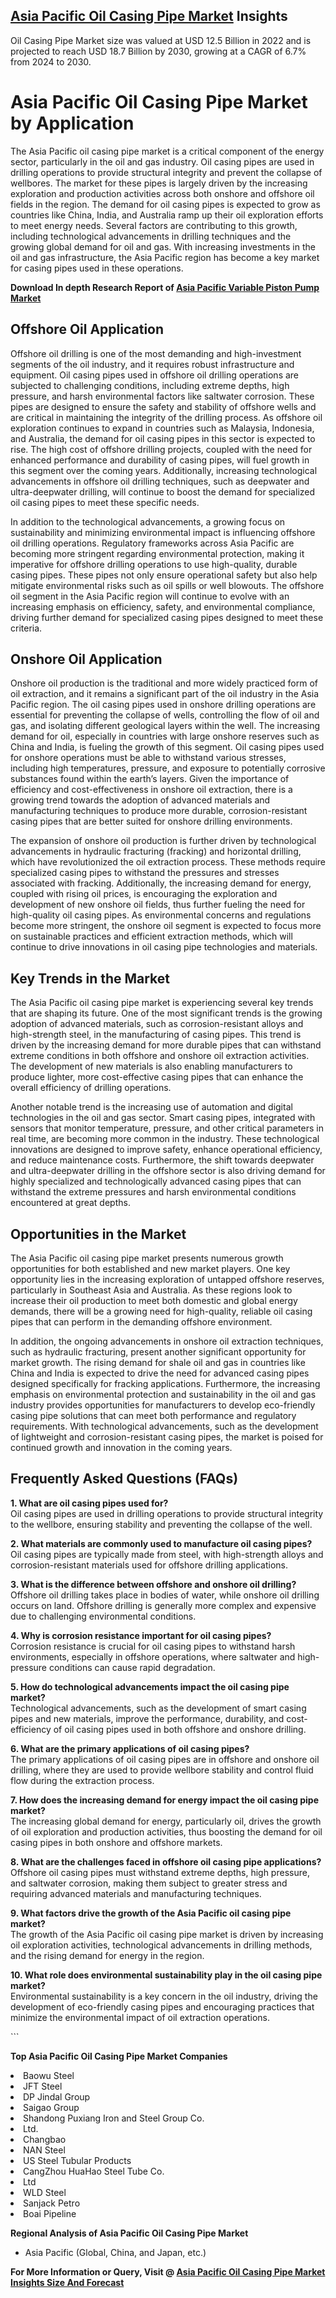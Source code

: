 <h2><a href="https://www.verifiedmarketreports.com/download-sample/?rid=391854&amp;utm_source=Github-Feb&amp;utm_medium=225" target="_blank">Asia Pacific Oil Casing Pipe Market</a> Insights</h2><p>Oil Casing Pipe Market size was valued at USD 12.5 Billion in 2022 and is projected to reach USD 18.7 Billion by 2030, growing at a CAGR of 6.7% from 2024 to 2030.</p><p><h1>Asia Pacific Oil Casing Pipe Market by Application</h1> <p>The Asia Pacific oil casing pipe market is a critical component of the energy sector, particularly in the oil and gas industry. Oil casing pipes are used in drilling operations to provide structural integrity and prevent the collapse of wellbores. The market for these pipes is largely driven by the increasing exploration and production activities across both onshore and offshore oil fields in the region. The demand for oil casing pipes is expected to grow as countries like China, India, and Australia ramp up their oil exploration efforts to meet energy needs. Several factors are contributing to this growth, including technological advancements in drilling techniques and the growing global demand for oil and gas. With increasing investments in the oil and gas infrastructure, the Asia Pacific region has become a key market for casing pipes used in these operations. <p><strong>Download In depth Research Report of <a href="https://www.verifiedmarketreports.com/download-sample/?rid=236118&amp;utm_source=Pulse-Dec&amp;utm_medium=225" target="_blank">Asia Pacific Variable Piston Pump Market</a></strong></p></p> <h2>Offshore Oil Application</h2> <p>Offshore oil drilling is one of the most demanding and high-investment segments of the oil industry, and it requires robust infrastructure and equipment. Oil casing pipes used in offshore oil drilling operations are subjected to challenging conditions, including extreme depths, high pressure, and harsh environmental factors like saltwater corrosion. These pipes are designed to ensure the safety and stability of offshore wells and are critical in maintaining the integrity of the drilling process. As offshore oil exploration continues to expand in countries such as Malaysia, Indonesia, and Australia, the demand for oil casing pipes in this sector is expected to rise. The high cost of offshore drilling projects, coupled with the need for enhanced performance and durability of casing pipes, will fuel growth in this segment over the coming years. Additionally, increasing technological advancements in offshore oil drilling techniques, such as deepwater and ultra-deepwater drilling, will continue to boost the demand for specialized oil casing pipes to meet these specific needs.</p> <p>In addition to the technological advancements, a growing focus on sustainability and minimizing environmental impact is influencing offshore oil drilling operations. Regulatory frameworks across Asia Pacific are becoming more stringent regarding environmental protection, making it imperative for offshore drilling operations to use high-quality, durable casing pipes. These pipes not only ensure operational safety but also help mitigate environmental risks such as oil spills or well blowouts. The offshore oil segment in the Asia Pacific region will continue to evolve with an increasing emphasis on efficiency, safety, and environmental compliance, driving further demand for specialized casing pipes designed to meet these criteria.</p> <h2>Onshore Oil Application</h2> <p>Onshore oil production is the traditional and more widely practiced form of oil extraction, and it remains a significant part of the oil industry in the Asia Pacific region. The oil casing pipes used in onshore drilling operations are essential for preventing the collapse of wells, controlling the flow of oil and gas, and isolating different geological layers within the well. The increasing demand for oil, especially in countries with large onshore reserves such as China and India, is fueling the growth of this segment. Oil casing pipes used for onshore operations must be able to withstand various stresses, including high temperatures, pressure, and exposure to potentially corrosive substances found within the earth’s layers. Given the importance of efficiency and cost-effectiveness in onshore oil extraction, there is a growing trend towards the adoption of advanced materials and manufacturing techniques to produce more durable, corrosion-resistant casing pipes that are better suited for onshore drilling environments.</p> <p>The expansion of onshore oil production is further driven by technological advancements in hydraulic fracturing (fracking) and horizontal drilling, which have revolutionized the oil extraction process. These methods require specialized casing pipes to withstand the pressures and stresses associated with fracking. Additionally, the increasing demand for energy, coupled with rising oil prices, is encouraging the exploration and development of new onshore oil fields, thus further fueling the need for high-quality oil casing pipes. As environmental concerns and regulations become more stringent, the onshore oil segment is expected to focus more on sustainable practices and efficient extraction methods, which will continue to drive innovations in oil casing pipe technologies and materials.</p> <h2>Key Trends in the Market</h2> <p>The Asia Pacific oil casing pipe market is experiencing several key trends that are shaping its future. One of the most significant trends is the growing adoption of advanced materials, such as corrosion-resistant alloys and high-strength steel, in the manufacturing of casing pipes. This trend is driven by the increasing demand for more durable pipes that can withstand extreme conditions in both offshore and onshore oil extraction activities. The development of new materials is also enabling manufacturers to produce lighter, more cost-effective casing pipes that can enhance the overall efficiency of drilling operations.</p> <p>Another notable trend is the increasing use of automation and digital technologies in the oil and gas sector. Smart casing pipes, integrated with sensors that monitor temperature, pressure, and other critical parameters in real time, are becoming more common in the industry. These technological innovations are designed to improve safety, enhance operational efficiency, and reduce maintenance costs. Furthermore, the shift towards deepwater and ultra-deepwater drilling in the offshore sector is also driving demand for highly specialized and technologically advanced casing pipes that can withstand the extreme pressures and harsh environmental conditions encountered at great depths.</p> <h2>Opportunities in the Market</h2> <p>The Asia Pacific oil casing pipe market presents numerous growth opportunities for both established and new market players. One key opportunity lies in the increasing exploration of untapped offshore reserves, particularly in Southeast Asia and Australia. As these regions look to increase their oil production to meet both domestic and global energy demands, there will be a growing need for high-quality, reliable oil casing pipes that can perform in the demanding offshore environment.</p> <p>In addition, the ongoing advancements in onshore oil extraction techniques, such as hydraulic fracturing, present another significant opportunity for market growth. The rising demand for shale oil and gas in countries like China and India is expected to drive the need for advanced casing pipes designed specifically for fracking applications. Furthermore, the increasing emphasis on environmental protection and sustainability in the oil and gas industry provides opportunities for manufacturers to develop eco-friendly casing pipe solutions that can meet both performance and regulatory requirements. With technological advancements, such as the development of lightweight and corrosion-resistant casing pipes, the market is poised for continued growth and innovation in the coming years.</p> <h2>Frequently Asked Questions (FAQs)</h2> <p><strong>1. What are oil casing pipes used for?</strong><br>Oil casing pipes are used in drilling operations to provide structural integrity to the wellbore, ensuring stability and preventing the collapse of the well.</p> <p><strong>2. What materials are commonly used to manufacture oil casing pipes?</strong><br>Oil casing pipes are typically made from steel, with high-strength alloys and corrosion-resistant materials used for offshore drilling applications.</p> <p><strong>3. What is the difference between offshore and onshore oil drilling?</strong><br>Offshore oil drilling takes place in bodies of water, while onshore oil drilling occurs on land. Offshore drilling is generally more complex and expensive due to challenging environmental conditions.</p> <p><strong>4. Why is corrosion resistance important for oil casing pipes?</strong><br>Corrosion resistance is crucial for oil casing pipes to withstand harsh environments, especially in offshore operations, where saltwater and high-pressure conditions can cause rapid degradation.</p> <p><strong>5. How do technological advancements impact the oil casing pipe market?</strong><br>Technological advancements, such as the development of smart casing pipes and new materials, improve the performance, durability, and cost-efficiency of oil casing pipes used in both offshore and onshore drilling.</p> <p><strong>6. What are the primary applications of oil casing pipes?</strong><br>The primary applications of oil casing pipes are in offshore and onshore oil drilling, where they are used to provide wellbore stability and control fluid flow during the extraction process.</p> <p><strong>7. How does the increasing demand for energy impact the oil casing pipe market?</strong><br>The increasing global demand for energy, particularly oil, drives the growth of oil exploration and production activities, thus boosting the demand for oil casing pipes in both onshore and offshore markets.</p> <p><strong>8. What are the challenges faced in offshore oil casing pipe applications?</strong><br>Offshore oil casing pipes must withstand extreme depths, high pressure, and saltwater corrosion, making them subject to greater stress and requiring advanced materials and manufacturing techniques.</p> <p><strong>9. What factors drive the growth of the Asia Pacific oil casing pipe market?</strong><br>The growth of the Asia Pacific oil casing pipe market is driven by increasing oil exploration activities, technological advancements in drilling methods, and the rising demand for energy in the region.</p> <p><strong>10. What role does environmental sustainability play in the oil casing pipe market?</strong><br>Environmental sustainability is a key concern in the oil industry, driving the development of eco-friendly casing pipes and encouraging practices that minimize the environmental impact of oil extraction operations.</p> ```</p><p><strong>Top Asia Pacific Oil Casing Pipe Market Companies</strong></p><div data-test-id=""><p><li>Baowu Steel</li><li> JFT Steel</li><li> DP Jindal Group</li><li> Saigao Group</li><li> Shandong Puxiang Iron and Steel Group Co.</li><li> Ltd.</li><li> Changbao</li><li> NAN Steel</li><li> US Steel Tubular Products</li><li> CangZhou HuaHao Steel Tube Co.</li><li> Ltd</li><li> WLD Steel</li><li> Sanjack Petro</li><li> Boai Pipeline</li></p><div><strong>Regional Analysis of&nbsp;Asia Pacific Oil Casing Pipe Market</strong></div><ul><li dir="ltr"><p dir="ltr">Asia Pacific (Global, China, and Japan, etc.)</p></li></ul><p><strong>For More Information or Query, Visit @&nbsp;</strong><strong><a href="https://www.verifiedmarketreports.com/product/oil-casing-pipe-market/?utm_source=Github-Feb&amp;utm_medium=225" target="_blank">Asia Pacific Oil Casing Pipe Market Insights Size And Forecast</a></strong></p></div><h2>&nbsp;</h2><div data-test-id="">&nbsp;</div>
